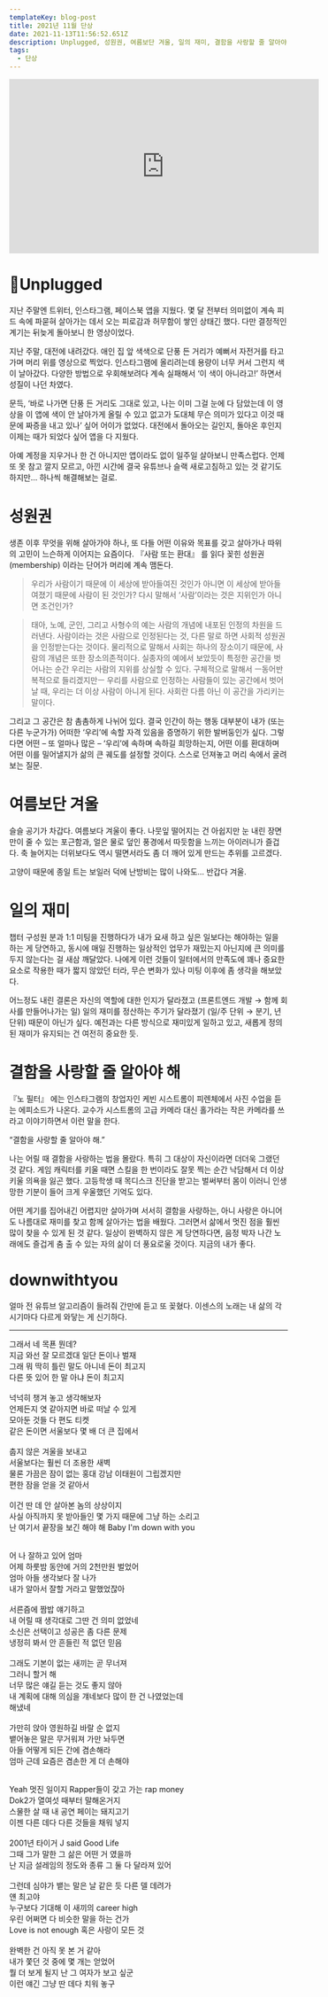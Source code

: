 ```yaml
---
templateKey: blog-post
title: 2021년 11월 단상
date: 2021-11-13T11:56:52.651Z
description: Unplugged, 성원권, 여름보단 겨울, 일의 재미, 결함을 사랑할 줄 알아야 해, downwithyou
tags:
  - 단상
---
```

<iframe width="560" height="315" src="https://www.youtube.com/embed/eJzXph-LO5k" title="YouTube video player" frameborder="0" allow="accelerometer; autoplay; clipboard-write; encrypted-media; gyroscope; picture-in-picture" allowfullscreen></iframe>

# Unplugged
지난 주말엔 트위터, 인스타그램, 페이스북 앱을 지웠다. 몇 달 전부터 의미없이 계속 피드 속에 파묻혀 살아가는 데서 오는 피로감과 허무함이 쌓인 상태긴 했다. 다만 결정적인 계기는 뒤늦게 돌아보니 한 영상이었다.

지난 주말, 대전에 내려갔다. 애인 집 앞 색색으로 단풍 든 거리가 예뻐서 자전거를 타고 가며 머리 위를 영상으로 찍었다. 인스타그램에 올리려는데 용량이 너무 커서 그런지 색이 날아갔다. 다양한 방법으로 우회해보려다 계속 실패해서 ‘이 색이 아니라고!’ 하면서 성질이 나던 차였다.

문득, ‘바로 나가면 단풍 든 거리도 그대로 있고, 나는 이미 그걸 눈에 다 담았는데 이 영상을 이 앱에 색이 안 날아가게 올릴 수 있고 없고가 도대체 무슨 의미가 있다고 이것 때문에 짜증을 내고 있나’ 싶어 어이가 없었다. 대전에서 돌아오는 길인지, 돌아온 후인지 이제는 때가 되었다 싶어 앱을 다 지웠다.

아예 계정을 지우거나 한 건 아니지만 앱이라도 없이 일주일 살아보니 만족스럽다. 언제 또 못 참고 깔지 모르고, 아낀 시간에 결국 유튜브나 슬랙 새로고침하고 있는 것 같기도 하지만… 하나씩 해결해보는 걸로.

# 성원권
생존 이후 무엇을 위해 살아가야 하나, 또 다들 어떤 이유와 목표를 갖고 살아가나 따위의 고민이 느슨하게 이어지는 요즘이다. 『사람 또는 환대』 를 읽다 꽂힌 성원권(membership) 이라는 단어가 머리에 계속 맴돈다.

> 우리가 사람이기 때문에 이 세상에 받아들여진 것인가 아니면 이 세상에 받아들여졌기 때문에 사람이 된 것인가? 다시 말해서 ‘사람’이라는 것은 지위인가 아니면 조건인가?

> 태아, 노예, 군인, 그리고 사형수의 예는 사람의 개념에 내포된 인정의 차원을 드러낸다. 사람이라는 것은 사람으로 인정된다는 것, 다른 말로 하면 사회적 성원권을 인정받는다는 것이다. 물리적으로 말해서 사회는 하나의 장소이기 때문에, 사람의 개념은 또한 장소의존적이다. 실종자의 예에서 보았듯이 특정한 공간을 벗어나는 순간 우리는 사람의 지위를 상실할 수 있다. 구체적으로 말해서 ㅡ동어반복적으로 들리겠지만ㅡ 우리를 사람으로 인정하는 사람들이 있는 공간에서 벗어날 때, 우리는 더 이상 사람이 아니게 된다. 사회란 다름 아닌 이 공간을 가리키는 말이다.

그리고 그 공간은 참 촘촘하게 나뉘어 있다. 결국 인간이 하는 행동 대부분이 내가 (또는 다른 누군가가) 어떠한 ‘우리’에 속할 자격 있음을 증명하기 위한 발버둥인가 싶다. 그렇다면 어떤 – 또 얼마나 많은 – ‘우리’에 속하며 속하길 희망하는지, 어떤 이를 환대하며 어떤 이를 밀어낼지가 삶의 큰 궤도를 설정할 것이다. 스스로 던져놓고 머리 속에서 굴려보는 질문.

# 여름보단 겨울
슬슬 공기가 차갑다. 여름보다 겨울이 좋다. 나뭇잎 떨어지는 건 아쉽지만 눈 내린 장면만이 줄 수 있는 포근함과, 얼은 물로 덮인 풍경에서 따듯함을 느끼는 아이러니가 즐겁다. 축 늘어지는 더위보다도 역시 떨면서라도 좀 더 깨어 있게 만드는 추위를 고르겠다.

고양이 때문에 종일 트는 보일러 덕에 난방비는 많이 나와도… 반갑다 겨울.

# 일의 재미
챕터 구성원 분과 1:1 미팅을 진행하다가 내가 요새 하고 싶은 일보다는 해야하는 일을 하는 게 당연하고, 동시에 매일 진행하는 일상적인 업무가 재밌는지 아닌지에 큰 의미를 두지 않는다는 걸 새삼 깨달았다. 나에게 이런 것들이 일터에서의 만족도에 꽤나 중요한 요소로 작용한 때가 짧지 않았던 터라, 무슨 변화가 있나 미팅 이후에 좀 생각을 해보았다.

어느정도 내린 결론은 자신의 역할에 대한 인지가 달라졌고 (프론트엔드 개발 → 함께 회사를 만들어나가는 일) 일의 재미를 정산하는 주기가 달라졌기 (일/주 단위 → 분기, 년 단위) 때문이 아닌가 싶다. 예전과는 다른 방식으로 재미있게 일하고 있고, 새롭게 정의된 재미가 유지되는 건 여전히 중요한 듯.

# 결함을 사랑할 줄 알아야 해
『노 필터』 에는 인스타그램의 창업자인 케빈 시스트롬이 피렌체에서 사진 수업을 듣는 에피소드가 나온다. 교수가 시스트롬의 고급 카메라 대신 홀가라는 작은 카메라를 쓰라고 이야기하면서 이런 말을 한다.

“결함을 사랑할 줄 알아야 해.”

나는 어릴 때 결함을 사랑하는 법을 몰랐다. 특히 그 대상이 자신이라면 더더욱 그랬던 것 같다. 게임 캐릭터를 키울 때면 스킬을 한 번이라도 잘못 찍는 순간 낙담해서 더 이상 키울 의욕을 잃곤 했다. 고등학생 때 목디스크 진단을 받고는 벌써부터 몸이 이러니 인생 망한 기분이 들어 크게 우울했던 기억도 있다.

어떤 계기를 집어내긴 어렵지만 살아가며 서서히 결함을 사랑하는, 아니 사랑은 아니어도 나름대로 재미를 찾고 함께 살아가는 법을 배웠다. 그러면서 삶에서 멋진 점을 훨씬 많이 찾을 수 있게 된 것 같다. 일상이 완벽하지 않은 게 당연하다면, 음정 박자 나간 노래에도 즐겁게 춤 출 수 있는 자의 삶이 더 풍요로울 것이다. 지금의 내가 좋다.

# downwithtyou

얼마 전 유튜브 알고리즘이 들려줘 간만에 듣고 또 꽂혔다. 이센스의 노래는 내 삶의 각 시기마다 다르게 와닿는 게 신기하다.

---

그래서 네 목푠 뭔데? <br/>
지금 와선 잘 모르겠대 일단 돈이나 벌재 <br/>
그래 뭐 딱히 틀린 말도 아니네 돈이 최고지 <br/>
다른 뜻 있어 한 말 아냐 돈이 최고지 <br/>
<br/>
넉넉히 챙겨 놓고 생각해보자 <br/>
언제든지 엿 같아지면 바로 떠날 수 있게 <br/>
모아둔 것들 다 편도 티켓 <br/>
같은 돈이면 서울보다 몇 배 더 큰 집에서 <br/>
<br/>
춥지 않은 겨울을 보내고 <br/>
서울보다는 훨씬 더 조용한 새벽 <br/>
물론 가끔은 잠이 없는 홍대 강남 이태원이 그립겠지만 <br/>
편한 잠을 얻을 것 같아서 <br/>
<br/>
이건 딴 데 안 살아본 놈의 상상이지 <br/>
사실 아직까지 못 받아들인 몇 가지 때문에 그냥 하는 소리고 <br/>
난 여기서 끝장을 보긴 해야 해 Baby I'm down with you <br/>
<br/>

어 나 잘하고 있어 엄마 <br/>
어제 하룻밤 동안에 거의 2천만원 벌었어 <br/>
엄마 아들 생각보다 잘 나가 <br/>
내가 알아서 잘할 거라고 말했었잖아 <br/>
<br/>
서른즘에 짬밥 얘기하고 <br/>
내 어릴 때 생각대로 그딴 건 의미 없었네 <br/>
소신은 선택이고 성공은 좀 다른 문제 <br/>
냉정히 봐서 안 흔들린 적 없던 믿음 <br/>
<br/>
그래도 기본이 없는 새끼는 곧 무너져 <br/>
그러니 할거 해 <br/>
너무 많은 얘길 듣는 것도 좋지 않아 <br/>
내 계획에 대해 의심을 걔네보다 많이 한 건 나였었는데 <br/>
해냈네 <br/>
<br/>
가만히 앉아 영원하길 바랄 순 없지 <br/>
뱉어놓은 말은 무거워져 가만 놔두면 <br/>
아들 어떻게 되든 간에 겸손해라 <br/>
엄마 근데 요즘은 겸손한 게 더 손해야 <br/>
<br/>

Yeah 멋진 일이지 Rapper들이 갖고 가는 rap money <br/>
Dok2가 열여섯 때부터 말해온거지 <br/>
스물한 살 때 내 공연 페이는 돼지고기 <br/>
이젠 다른 데다 다른 것들을 채워 넣지 <br/>
<br/>
2001년 타이거 J said Good Life <br/>
그때 그가 말한 그 삶은 어떤 거 였을까 <br/>
난 지금 설레임의 정도와 종류 그 둘 다 달라져 있어 <br/>
<br/>
그런데 심야가 뱉는 말은 날 같은 듯 다른 델 데려가 <br/>
얜 최고야 <br/>
누구보다 기대해 이 새끼의 career high <br/>
우린 어쩌면 다 비슷한 말을 하는 건가 <br/>
Love is not enough 혹은 사랑이 모든 것 <br/>
<br/>
완벽한 건 아직 못 본 거 같아 <br/>
내가 쫓던 것 중에 몇 개는 얻었어 <br/>
뭘 더 보게 될지 난 그 여자가 보고 싶군 <br/>
이런 얘긴 그냥 딴 데다 치워 놓구